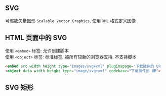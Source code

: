 ## SVG

可缩放矢量图形 `Scalable Vector Graphics`, 使用 `XML` 格式定义图像  

## HTML 页面中的 SVG

使用 `<embed>` 标签: 允许创建脚本  
使用 `<object>` 标签: 标准标签, 被所有较新的浏览器支持, 不支持脚本  

```html
<embed src width height type='images/svg+xml' pluginspage='下载插件的 URL'>
<object data width height type="image/svg+xml" codebase="下载插件的 UR">
```

## SVG 矩形